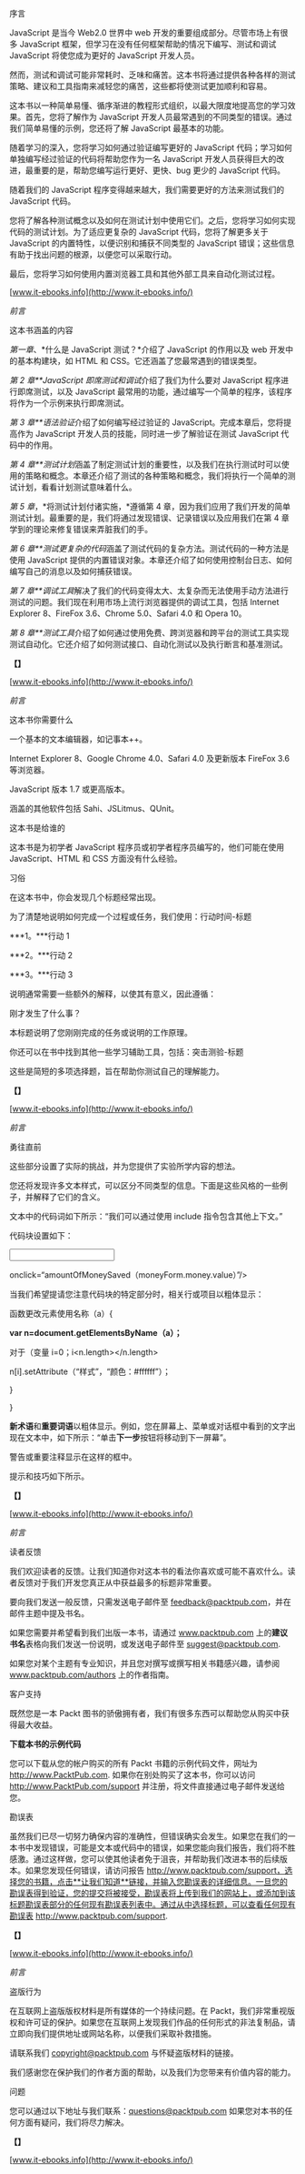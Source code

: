 序言

JavaScript 是当今 Web2.0 世界中 web 开发的重要组成部分。尽管市场上有很多 JavaScript 框架，但学习在没有任何框架帮助的情况下编写、测试和调试 JavaScript 将使您成为更好的 JavaScript 开发人员。

然而，测试和调试可能非常耗时、乏味和痛苦。这本书将通过提供各种各样的测试策略、建议和工具指南来减轻您的痛苦，这些都将使测试更加顺利和容易。

这本书以一种简单易懂、循序渐进的教程形式组织，以最大限度地提高您的学习效果。首先，您将了解作为 JavaScript 开发人员最常遇到的不同类型的错误。通过我们简单易懂的示例，您还将了解 JavaScript 最基本的功能。

随着学习的深入，您将学习如何通过验证编写更好的 JavaScript 代码；学习如何单独编写经过验证的代码将帮助您作为一名 JavaScript 开发人员获得巨大的改进，最重要的是，帮助您编写运行更好、更快、bug 更少的 JavaScript 代码。

随着我们的 JavaScript 程序变得越来越大，我们需要更好的方法来测试我们的 JavaScript 代码。

您将了解各种测试概念以及如何在测试计划中使用它们。之后，您将学习如何实现代码的测试计划。为了适应更复杂的 JavaScript 代码，您将了解更多关于 JavaScript 的内置特性，以便识别和捕获不同类型的 JavaScript 错误；这些信息有助于找出问题的根源，以便您可以采取行动。

最后，您将学习如何使用内置浏览器工具和其他外部工具来自动化测试过程。

[www.it-ebooks.info](http://www.it-ebooks.info/)

*前言*

这本书涵盖的内容

*第一章*、*什么是 JavaScript 测试？*介绍了 JavaScript 的作用以及 web 开发中的基本构建块，如 HTML 和 CSS。它还涵盖了您最常遇到的错误类型。

*第 2 章**JavaScript 即席测试和调试*介绍了我们为什么要对 JavaScript 程序进行即席测试，以及 JavaScript 最常用的功能，通过编写一个简单的程序，该程序将作为一个示例来执行即席测试。

*第 3 章**语法验证*介绍了如何编写经过验证的 JavaScript。完成本章后，您将提高作为 JavaScript 开发人员的技能，同时进一步了解验证在测试 JavaScript 代码中的作用。

*第 4 章**测试计划*涵盖了制定测试计划的重要性，以及我们在执行测试时可以使用的策略和概念。本章还介绍了测试的各种策略和概念，我们将执行一个简单的测试计划，看看计划测试意味着什么。

*第 5 章*，*将测试计划付诸实施，*遵循第 4 章，因为我们应用了我们开发的简单测试计划。最重要的是，我们将通过发现错误、记录错误以及应用我们在第 4 章学到的理论来修复错误来弄脏我们的手。

*第 6 章**测试更复杂的代码*涵盖了测试代码的复杂方法。测试代码的一种方法是使用 JavaScript 提供的内置错误对象。本章还介绍了如何使用控制台日志、如何编写自己的消息以及如何捕获错误。

*第 7 章**调试工具*解决了我们的代码变得太大、太复杂而无法使用手动方法进行测试的问题。我们现在利用市场上流行浏览器提供的调试工具，包括 Internet Explorer 8、FireFox 3.6、Chrome 5.0、Safari 4.0 和 Opera 10。

*第 8 章**测试工具*介绍了如何通过使用免费、跨浏览器和跨平台的测试工具实现测试自动化。它还介绍了如何测试接口、自动化测试以及执行断言和基准测试。

**【】**

[www.it-ebooks.info](http://www.it-ebooks.info/)

*前言*

这本书你需要什么

一个基本的文本编辑器，如记事本++。

Internet Explorer 8、Google Chrome 4.0、Safari 4.0 及更新版本 FireFox 3.6 等浏览器。

JavaScript 版本 1.7 或更高版本。

涵盖的其他软件包括 Sahi、JSLitmus、QUnit。

这本书是给谁的

这本书是为初学者 JavaScript 程序员或初学者程序员编写的，他们可能在使用 JavaScript、HTML 和 CSS 方面没有什么经验。

习俗

在这本书中，你会发现几个标题经常出现。

为了清楚地说明如何完成一个过程或任务，我们使用：行动时间-标题

***1。***行动 1

***2。***行动 2

***3。***行动 3

说明通常需要一些额外的解释，以使其有意义，因此遵循：

刚才发生了什么事？

本标题说明了您刚刚完成的任务或说明的工作原理。

你还可以在书中找到其他一些学习辅助工具，包括：突击测验-标题

这些是简短的多项选择题，旨在帮助你测试自己的理解能力。

**【】**

[www.it-ebooks.info](http://www.it-ebooks.info/)

*前言*

勇往直前

这些部分设置了实际的挑战，并为您提供了实验所学内容的想法。

您还将发现许多文本样式，可以区分不同类型的信息。下面是这些风格的一些例子，并解释了它们的含义。

文本中的代码词如下所示：“我们可以通过使用 include 指令包含其他上下文。”

代码块设置如下：

<input type="“submit”value=“submit”</root">

onclick=“amountOfMoneySaved（moneyForm.money.value）”/>

当我们希望提请您注意代码块的特定部分时，相关行或项目以粗体显示：

函数更改元素使用名称（a）{

**var n=document.getElementsByName（a）；**

对于（变量 i=0；i<n.length></n.length>

n[i].setAttribute（“样式”，“颜色：#ffffff”）；

}

}

**新术语**和**重要词语**以粗体显示。例如，您在屏幕上、菜单或对话框中看到的文字出现在文本中，如下所示：“单击**下一步**按钮将移动到下一屏幕”。

警告或重要注释显示在这样的框中。

提示和技巧如下所示。

**【】**

[www.it-ebooks.info](http://www.it-ebooks.info/)

*前言*

读者反馈

我们欢迎读者的反馈。让我们知道你对这本书的看法你喜欢或可能不喜欢什么。读者反馈对于我们开发您真正从中获益最多的标题非常重要。

要向我们发送一般反馈，只需发送电子邮件至 feedback@packtpub.com，并在邮件主题中提及书名。

如果您需要并希望看到我们出版一本书，请通过 www.packtpub.com 上的**建议书名**表格向我们发送一份说明，或发送电子邮件至 suggest@packtpub.com.

如果您对某个主题有专业知识，并且您对撰写或撰写相关书籍感兴趣，请参阅 www.packtpub.com/authors 上的作者指南。

客户支持

既然您是一本 Packt 图书的骄傲拥有者，我们有很多东西可以帮助您从购买中获得最大收益。

**下载本书的示例代码**

您可以下载从您的帐户购买的所有 Packt 书籍的示例代码文件，网址为 http://www.PacktPub.com. 如果你在别处购买了这本书，你可以访问 http://www.PacktPub.com/support 并注册，将文件直接通过电子邮件发送给您。

勘误表

虽然我们已尽一切努力确保内容的准确性，但错误确实会发生。如果您在我们的一本书中发现错误，可能是文本或代码中的错误，如果您能向我们报告，我们将不胜感激。通过这样做，您可以使其他读者免于沮丧，并帮助我们改进本书的后续版本。如果您发现任何错误，请访问报告 http://www.packtpub.com/support，选择您的书籍，点击**让我们知道**链接，并输入您勘误表的详细信息。一旦您的勘误表得到验证，您的提交将被接受，勘误表将上传到我们的网站上，或添加到该标题勘误表部分的任何现有勘误表列表中。通过从中选择标题，可以查看任何现有勘误表 http://www.packtpub.com/support.

**【】**

[www.it-ebooks.info](http://www.it-ebooks.info/)

*前言*

盗版行为

在互联网上盗版版权材料是所有媒体的一个持续问题。在 Packt，我们非常重视版权和许可证的保护。如果您在互联网上发现我们作品的任何形式的非法复制品，请立即向我们提供地址或网站名称，以便我们采取补救措施。

请联系我们 copyright@packtpub.com 与怀疑盗版材料的链接。

我们感谢您在保护我们的作者方面的帮助，以及我们为您带来有价值内容的能力。

问题

您可以通过以下地址与我们联系：questions@packtpub.com 如果您对本书的任何方面有疑问，我们将尽力解决。

**【】**

[www.it-ebooks.info](http://www.it-ebooks.info/)